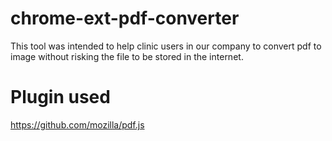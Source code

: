 # chrome-ext-pdf-converter
This tool was intended to help clinic users in our company to convert pdf to image without risking the file to be stored in the internet.

# Plugin used
https://github.com/mozilla/pdf.js
